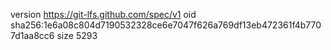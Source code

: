 version https://git-lfs.github.com/spec/v1
oid sha256:1e6a08c804d7190532328ce6e7047f626a769df13eb472361f4b7707d1aa8cc6
size 5293

